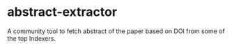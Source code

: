 # abstract-extractor
A community tool to fetch abstract of the paper based on DOI from some of the top Indexers.
